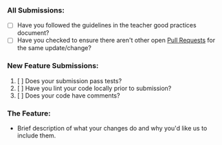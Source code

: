 ### All Submissions:

* [ ] Have you followed the guidelines in the teacher good practices document?
* [ ] Have you checked to ensure there aren't other open [Pull Requests](../../../pulls) for the same update/change?

<!-- You can erase any parts of this template not applicable to your Pull Request. -->

### New Feature Submissions:

1. [ ] Does your submission pass tests?
2. [ ] Have you lint your code locally prior to submission?
3. [ ] Does your code have comments?

### The Feature:

* Brief description of what your changes do and why you'd like us to include them.
